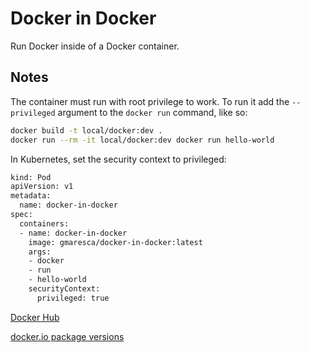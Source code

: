 # Docker in Docker

Run Docker inside of a Docker container.

## Notes

The container must run with root privilege to work. To run it add the `--privileged` argument to the `docker run` command, like so:

``` bash
docker build -t local/docker:dev .
docker run --rm -it local/docker:dev docker run hello-world
```

In Kubernetes, set the security context to privileged:

``` bash
kind: Pod
apiVersion: v1
metadata:
  name: docker-in-docker
spec:
  containers:
  - name: docker-in-docker
    image: gmaresca/docker-in-docker:latest
    args:
    - docker
    - run
    - hello-world
    securityContext:
      privileged: true
```

[Docker Hub](https://hub.docker.com/r/gmaresca/docker-in-docker)

[docker.io package versions](https://launchpad.net/ubuntu/+source/docker.io)
